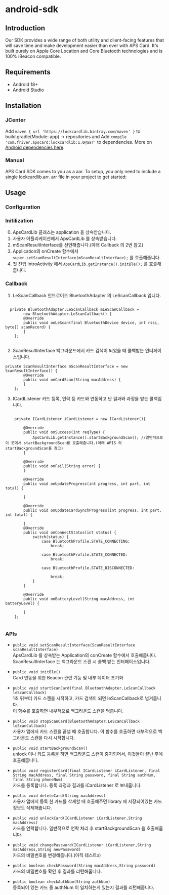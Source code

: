 # android-sdk

## Introduction
Our SDK provides a wide range of both utility and client-facing features that will save time and make development easier than ever with APS Card. It's built purely on Apple Core Location and Core Bluetooth technologies and is 100% iBeacon compatible.
## Requirements
* Android 18+
* Android Studio
## Installation
### JCenter
Add ```maven { url 'https://lockcardlib.bintray.com/maven' }``` to build.gradle(Module: app) -> repositories and Add ```compile 'com.friver.apscard:lockcardlib:1.0@aar'``` to dependencies. More on [Android dependencies here](https://developer.android.com/studio/build/dependencies.html).
### Manual
APS Card SDK comes to you as a aar. To setup, you only need to include a single lockcardlib.arr. arr file in your project to get started:
## Usage
### Configuration
### Initilization
0. ApsCardLib 클래스는 application 을 상속받습니다.
1. 사용자 어플리케이션에서 ApsCardLib 를 상속받습니다.
2. mScanResultInterface를 선언해줍니다.(아래 Callback 의 2번 참고)
3. Application의 onCreate 함수에서 ```super.setScanResultInterface(mScanResultInterface);``` 를 호출해줍니다.
4. 첫 진입 IntroActivity 에서 ```ApsCardLib.getInstance().initBle();``` 를 호출해줍니다.

### Callback

1. LeScanCallback
  안드로이드 BluetoothAdapter 의 LeScanCallback 입니다.
  <pre><code>
  private BluetoothAdapter.LeScanCallback mLeScanCallback =
        new BluetoothAdapter.LeScanCallback() {
        @Override
        public void onLeScan(final BluetoothDevice device, int rssi, byte[] scanRecord) {
        }
    };
  </code></pre>

2. ScanResultInterface
  백그라운드에서 카드 검색이 되었을 때 콜백받는 인터페이스입니다.
<pre><code>private ScanResultInterface mScanResultInterface = new ScanResultInterface() {
        @Override
        public void onCardScan(String macAddress) {
        }
    };</code></pre>

3. ICardListener
  카드 등록, 언락 등 카드와 연동하고 난 결과와 과정을 받는 콜백입니다.
  <pre><code>
    private ICardListener iCardListener = new ICardListener(){

        @Override
        public void onSuccess(int reqType) {
            ApsCardLib.getInstance().startBackgroundScan(); //일반적으로 이 곳에서 startBackgroundScan를 호출해줍니다.(아래 APIS 의 startBackgroundScan를 참고)
        }

        @Override
        public void onFail(String error) {
        }

        @Override
        public void onUpdateProgress(int progress, int part, int total) {

        }

        @Override
        public void onUpdateCardSynchProgress(int progress, int part, int total) {

        }
        @Override
        public void onConnectStatus(int status) {
            switch(status) {
                case BluetoothProfile.STATE_CONNECTING:
                    break;

                case BluetoothProfile.STATE_CONNECTED:
                    break;

                case BluetoothProfile.STATE_DISCONNECTED:

                    break;
            }
        }

        @Override
        public void onBatteryLevel(String macAddress, int batteryLevel) {

        }
    };
    </pre></code>
### APIs

- ```public void setScanResultInterface(ScanResultInterface scanResultInterface)```<br>
  ApsCardLib 를 상속받는 Application의 conCreate 함수에서 호출해줍니다.<br>
  ScanResultInterface 는 백그라운드 스캔 시 콜백 받는 인터페이스입니다.

- ```public void initBle()```<br>
  Card 연동을 위한 Beacon 관련 기능 및 내부 데이터 초기화

- ```public void startScanCard(final BluetoothAdapter.LeScanCallback leScanCallback)```<br>
  1초 뒤부터 카드 스캔을 시작하고, 카드 검색이 되면 leScanCallback로 넘겨줍니다.<br>
  이 함수를 호출하면 내부적으로 백그라운드 스캔을 멈춥니다.

- ```public void stopScanCard(BluetoothAdapter.LeScanCallback leScanCallback)```<br>
  사용자 앱에서 카드 스캔을 끝낼 때 호출합니다. 이 함수를 호출하면 내부적으로 백그라운드 스캔을 다시 시작합니다.

- ```public void startBackgroundScan()```<br>
  unlock 이나 카드 등록을 하면 백그라운드 스캔이 중지되어서, 이것들이 끝난 후에 호출해줍니다.

- ```public void registerCard(final ICardListener iCardListener, final String macAddress, final String password, final String authNum, final String phoneNum)```<br>
  카드를 등록합니다. 등록 과정과 결과를 iCardListener 로 보내줍니다.

- ```public void deleteCard(String macAddress)```<br>
  사용자 앱에서 등록 한 카드를 삭제할 때 호출해주면 library 에 저장되어있는 카드 정보도 삭제해줍니다.

- ```public void unlockCard(ICardListener iCardListener,String macAddress)```<br>
  카드를 언락합니다. 일반적으로 언락 처리 후 startBackgroundScan 을 호출해줍니다.

- ```public void changePassword(ICardListener iCardListener,String macAddress,String newPassword)```<br>
  카드의 비밀번호를 변경해줍니다.(아직 테스트x)

- ```public boolean checkPassword(String macAddress,String password)```<br>
  카드의 비밀번호를 확인 후 결과를 리턴해줍니다.

- ```public boolean checkAuthNum(String authNum)```<br>
  등록되어 있는 카드 중 authNum 이 일치하는게 있는지 결과를 리턴해줍니다.
